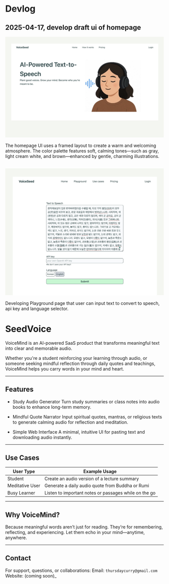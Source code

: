# Devlog

## 2025-04-17, develop draft ui of homepage

![day 1 ui screenshot](./devlog/imgs/2025-04-17-home.jpg)

The homepage UI uses a framed layout to create a warm and welcoming atmosphere. The color palette features soft, calming tones—such as gray, light cream white, and brown—enhanced by gentle, charming illustrations.

##

![day 2 ui screenshot](./devlog/imgs/2025-04-19-playground.jpg)

Developing Playground page that user can input text to convert to speech, api key and language selector.

# SeedVoice

VoiceMind is an AI-powered SaaS product that transforms meaningful text into clear and memorable audio.

Whether you're a student reinforcing your learning through audio, or someone seeking mindful reflection through daily quotes and teachings, VoiceMind helps you carry words in your mind and heart.

---

## Features

- Study Audio Generator
  Turn study summaries or class notes into audio books to enhance long-term memory.

- Mindful Quote Narrator
  Input spiritual quotes, mantras, or religious texts to generate calming audio for reflection and meditation.

- Simple Web Interface
  A minimal, intuitive UI for pasting text and downloading audio instantly.

---

## Use Cases

| User Type       | Example Usage                                         |
| --------------- | ----------------------------------------------------- |
| Student         | Create an audio version of a lecture summary          |
| Meditative User | Generate a daily audio quote from Buddha or Rumi      |
| Busy Learner    | Listen to important notes or passages while on the go |

---

## Why VoiceMind?

Because meaningful words aren’t just for reading.
They’re for remembering, reflecting, and experiencing.
Let them echo in your mind—anytime, anywhere.

---

## Contact

For support, questions, or collaborations:
Email: `thursdaycurry@gmail.com`
Website: (coming soon)\_
